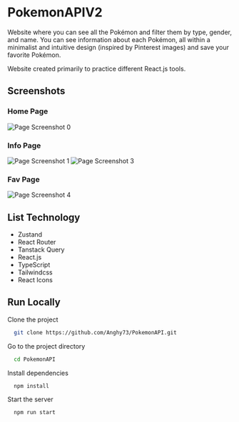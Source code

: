 # PokemonAPIV2

Website where you can see all the Pokémon and filter them by type, gender, and name. You can see information about each Pokémon, all within a minimalist and intuitive design (inspired by Pinterest images) and save your favorite Pokémon.

Website created primarily to practice different React.js tools.

## Screenshots
### Home Page
![Page Screenshot 0](https://i.imgur.com/UOy8vxK.png)
### Info Page
![Page Screenshot 1](https://i.imgur.com/8szShMC.png)
![Page Screenshot 3](https://i.imgur.com/f6ea3SD.png)
### Fav Page
![Page Screenshot 4](https://i.imgur.com/ql0OBzv.png)


## List Technology

- Zustand 
- React Router 
- Tanstack Query
- React.js
- TypeScript
- Tailwindcss
- React Icons

## Run Locally

Clone the project

```bash
  git clone https://github.com/Anghy73/PokemonAPI.git
```

Go to the project directory

```bash
  cd PokemonAPI
```

Install dependencies

```bash
  npm install
```

Start the server

```bash
  npm run start
```

